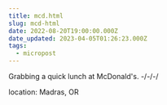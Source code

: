 ```yaml
---
title: mcd.html
slug: mcd-html
date: 2022-08-20T19:00:00.000Z
date_updated: 2023-04-05T01:26:23.000Z
tags: 
  - micropost
---
```


Grabbing a quick lunch at McDonald's.
-/-/-/

location: Madras, OR
